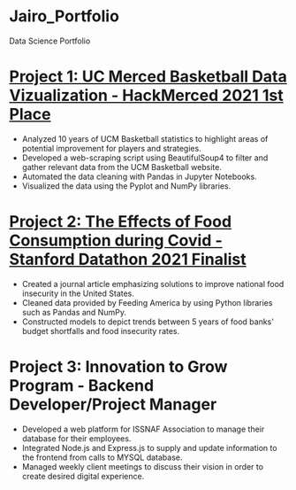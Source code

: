 # Jairo_Portfolio
Data Science Portfolio

# [Project 1: UC Merced Basketball Data Vizualization - HackMerced 2021 1st Place](https://github.com/jcarreon5/hackmerced_2021)                 
* Analyzed 10 years of UCM Basketball statistics to highlight areas of potential improvement for players and strategies.
* Developed a web-scraping script using BeautifulSoup4 to filter and gather relevant data from the UCM Basketball website.
* Automated the data cleaning with Pandas in Jupyter Notebooks.
* Visualized the data using the Pyplot and NumPy libraries. 

# [Project 2: The Effects of Food Consumption during Covid - Stanford Datathon 2021 Finalist](https://github.com/jcarreon5/2021_Stanford_Datathon)
* Created a journal article emphasizing solutions to improve national food insecurity in the United States. 
* Cleaned data provided by Feeding America by using Python libraries such as Pandas and NumPy.
* Constructed models to depict trends between 5 years of food banks' budget shortfalls and food insecurity rates. 

# Project 3: Innovation to Grow Program - Backend Developer/Project Manager
* Developed a web platform for ISSNAF Association to manage their database for their employees. 
* Integrated Node.js and Express.js to supply and update information to the frontend from calls to MYSQL database.
* Managed weekly client meetings to discuss their vision in order to create desired digital experience.
